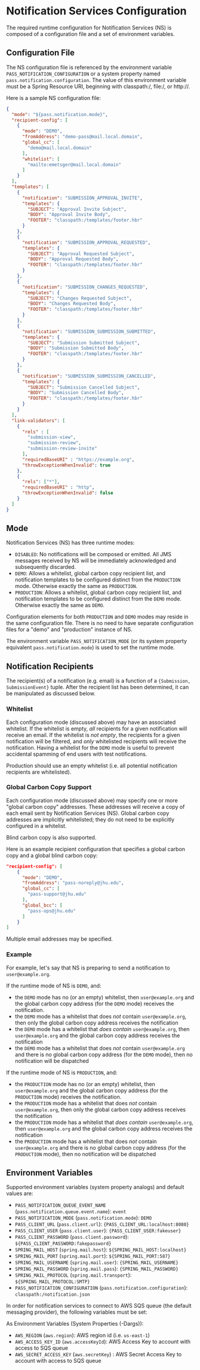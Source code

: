 # Notification Services Configuration

The required runtime configuration for Notification Services (NS) is composed of a configuration file and a set of environment variables.

## Configuration File
The NS configuration file is referenced by the environment variable `PASS_NOTIFICATION_CONFIGURATION` or a system property 
named `pass.notification.configuration`. The value of this environment variable must be a Spring Resource URI, beginning 
with classpath:/, file:/, or http://.

Here is a sample NS configuration file:

```json
{
  "mode": "${pass.notification.mode}",
  "recipient-config": [
    {
      "mode": "DEMO",
      "fromAddress": "demo-pass@mail.local.domain",
      "global_cc": [
        "demo@mail.local.domain"
      ],
      "whitelist": [
        "mailto:emetsger@mail.local.domain"
      ]
    }
  ],
  "templates": [
    {
      "notification": "SUBMISSION_APPROVAL_INVITE",
      "templates": {
        "SUBJECT": "Approval Invite Subject",
        "BODY": "Approval Invite Body",
        "FOOTER": "classpath:/templates/footer.hbr"
      }
    },
    {
      "notification": "SUBMISSION_APPROVAL_REQUESTED",
      "templates": {
        "SUBJECT": "Approval Requested Subject",
        "BODY": "Approval Requested Body",
        "FOOTER": "classpath:/templates/footer.hbr"
      }
    },
    {
      "notification": "SUBMISSION_CHANGES_REQUESTED",
      "templates": {
        "SUBJECT": "Changes Requested Subject",
        "BODY": "Changes Requested Body",
        "FOOTER": "classpath:/templates/footer.hbr"
      }
    },
    {
      "notification": "SUBMISSION_SUBMISSION_SUBMITTED",
      "templates": {
        "SUBJECT": "Submission Submitted Subject",
        "BODY": "Submission Submitted Body",
        "FOOTER": "classpath:/templates/footer.hbr"
      }
    },
    {
      "notification": "SUBMISSION_SUBMISSION_CANCELLED",
      "templates": {
        "SUBJECT": "Submission Cancelled Subject",
        "BODY": "Submission Cancelled Body",
        "FOOTER": "classpath:/templates/footer.hbr"
      }
    }
  ],
  "link-validators": [
    {
      "rels" : [
        "submission-view",
        "submission-review",
        "submission-review-invite"
      ],
      "requiredBaseURI" : "https://example.org",
      "throwExceptionWhenInvalid": true
    }, 
    {
      "rels": ["*"],
      "requiredBaseURI" : "http",
      "throwExceptionWhenInvalid": false
    }
  ]
}
```

## Mode

Notification Services (NS) has three runtime modes:
- `DISABLED`: No notifications will be composed or emitted.  All JMS messages received by NS will be immediately acknowledged and subsequently discarded.
- `DEMO`: Allows a whitelist, global carbon copy recipient list, and notification templates to be configured distinct from the `PRODUCTION` mode.  Otherwise exactly the same as `PRODUCTION`.
- `PRODUCTION`: Allows a whitelist, global carbon copy recipient list, and notification templates to be configured distinct from the `DEMO` mode.  Otherwise exactly the same as `DEMO`.

Configuration elements for both `PRODUCTION` and `DEMO` modes may reside in the same configuration file.  There is no need to have separate configuration files for a "demo" and "production" instance of NS.

The environment variable `PASS_NOTIFICATION_MODE` (or its system property equivalent `pass.notification.mode`) is used to set the runtime mode.

## Notification Recipients

The recipient(s) of a notification (e.g. email) is a function of a `{Submission, SubmissionEvent}` tuple.  After the recipient list has been determined, it can be manipulated as discussed below.

### Whitelist

Each configuration mode (discussed above) may have an associated whitelist.  If the whitelist is empty, _all_ recipients for a given notification will receive an email.  If the whitelist is _not empty_, the recipients for a given notification will be filtered, and _only_ whitelisted recipients will receive the notification.  Having a whitelist for the `DEMO` mode is useful to prevent accidental spamming of end users with test notifications.

Production should use an empty whitelist (i.e. all potential notification recipients are whitelisted).

### Global Carbon Copy Support

Each configuration mode (discussed above) may specify one or more "global carbon copy" addresses.  These addresses will receive a copy of each email sent by Notification Services (NS).  Global carbon copy addresses are implicitly whitelisted; they do not need to be explicitly configured in a whitelist.

Blind carbon copy is also supported.

Here is an example recipient configuration that specifies a global carbon copy and a global blind carbon copy:

```json
"recipient-config": [
    {
      "mode": "DEMO",
      "fromAddress": "pass-noreply@jhu.edu",
      "global_cc": [
        "pass-support@jhu.edu"
      ],
      "global_bcc": [
        "pass-ops@jhu.edu"
      ]          
    }
]
```

Multiple email addresses may be specified.

### Example

For example, let's say that NS is preparing to send a notification to `user@example.org`.

If the runtime mode of NS is `DEMO`, and:
- the `DEMO` mode has no (or an empty) whitelist, then `user@example.org` and the global carbon copy address (for the `DEMO` mode) receives the notification.
- the `DEMO` mode has a whitelist that does _not_ contain `user@example.org`, then only the global carbon copy address receives the notification
- the `DEMO` mode has a whitelist that _does contain_ `user@example.org`, then `user@example.org` and the global carbon copy address receives the notification
- the `DEMO` mode has a whitelist that does _not_ contain `user@example.org` and there is no global carbon copy address (for the `DEMO` mode), then no notification will be dispatched

If the runtime mode of NS is `PRODUCTION`, and:
- the `PRODUCTION` mode has no (or an empty) whitelist, then `user@example.org` and the global carbon copy address (for the `PRODUCTION` mode) receives the notification.
- the `PRODUCTION` mode has a whitelist that does _not_ contain `user@example.org`, then only the global carbon copy address receives the notification
- the `PRODUCTION` mode has a whitelist that _does contain_ `user@example.org`, then `user@example.org` and the global carbon copy address receives the notification
- the `PRODUCTION` mode has a whitelist that does _not_ contain `user@example.org` and there is no global carbon copy address (for the `PRODUCTION` mode), then no notification will be dispatched

## Environment Variables

Supported environment variables (system property analogs) and default values are:

- `PASS_NOTIFICATION_QUEUE_EVENT_NAME` (`pass.notification.queue.event.name`): `event`
- `PASS_NOTIFICATION_MODE` (`pass.notification.mode`): `DEMO`
- `PASS_CLIENT_URL` (`pass.client.url`): `{PASS_CLIENT_URL:localhost:8080}`
- `PASS_CLIENT_USER` (`pass.client.user`): `{PASS_CLIENT_USER:fakeuser}`
- `PASS_CLIENT_PASSWORD` (`pass.client.password`): `${PASS_CLIENT_PASSWORD:fakepassword}`
- `SPRING_MAIL_HOST` (`spring.mail.host`): `${SPRING_MAIL_HOST:localhost}`
- `SPRING_MAIL_PORT` (`spring.mail.port`): `${SPRING_MAIL_PORT:587}`
- `SPRING_MAIL_USERNAME` (`spring.mail.user`): `{SPRING_MAIL_USERNAME}`
- `SPRING_MAIL_PASSWORD` (`spring.mail.pass`): `{SPRING_MAIL_PASSWORD}`
- `SPRING_MAIL_PROTOCOL` (`spring.mail.transport`): `${SPRING_MAIL_PROTOCOL:SMTP}`
- `PASS_NOTIFICATION_CONFIGURATION` (`pass.notification.configuration`): `classpath:/notification.json`

In order for notification services to connect to AWS SQS queue (the default messaging provider), the following variables must be set:

As Environment Variables (System Properties (-Dargs)):

- `AWS_REGION` (`aws.region`): AWS region id (i.e. `us-east-1`)
- `AWS_ACCESS_KEY_ID` (`aws.accessKeyId`): AWS Access Key to account with access to SQS queue
- `AWS_SECRET_ACCESS_KEY` (`aws.secretKey`) : AWS Secret Access Key to account with access to SQS queue
